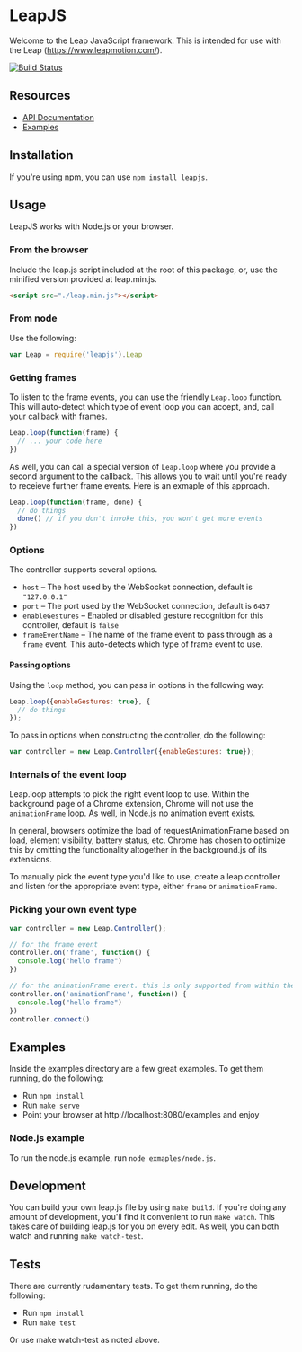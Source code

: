 # LeapJS

Welcome to the Leap JavaScript framework. This is intended for use with the Leap (https://www.leapmotion.com/).

[![Build Status](https://travis-ci.org/leapmotion/leapjs.png)](https://travis-ci.org/leapmotion/leapjs)

## Resources

* [API Documentation](http://leapmotion.github.io/leapjs/)
* [Examples](http://leapmotion.github.io/leapjs/examples/)

## Installation

If you're using npm, you can use `npm install leapjs`.

## Usage

LeapJS works with Node.js or your browser.

### From the browser

Include the leap.js script included at the root of this package, or, use the minified version provided at leap.min.js.

```html
<script src="./leap.min.js"></script>
```

### From node

Use the following:

```javascript
var Leap = require('leapjs').Leap
```

### Getting frames

To listen to the frame events, you can use the friendly `Leap.loop` function.
This will auto-detect which type of event loop you can accept, and, call your callback with frames.

```javascript
Leap.loop(function(frame) {
  // ... your code here
})
```

As well, you can call a special version of `Leap.loop` where you provide a second argument to the callback.
This allows you to wait until you're ready to receieve further frame events. Here is an exmaple of
this approach.

```javascript
Leap.loop(function(frame, done) {
  // do things
  done() // if you don't invoke this, you won't get more events
})
```

### Options

The controller supports several options.

* `host` – The host used by the WebSocket connection, default is `"127.0.0.1"`
* `port` – The port used by the WebSocket connection, default is `6437`
* `enableGestures` – Enabled or disabled gesture recognition for this controller, default is `false`
* `frameEventName` – The name of the frame event to pass through as a `frame` event. This auto-detects which type of frame event to use.

#### Passing options

Using the `loop` method, you can pass in options in the following way:

```javascript
Leap.loop({enableGestures: true}, {
  // do things
});
```

To pass in options when constructing the controller, do the following:

```javascript
var controller = new Leap.Controller({enableGestures: true});
```

### Internals of the event loop

Leap.loop attempts to pick the right event loop to use. Within the
background page of a Chrome extension, Chrome will not use the `animationFrame` loop. As well,
in Node.js no animation event exists.

In general, browsers optimize the load of requestAnimationFrame based on load, element visibility,
battery status, etc. Chrome has chosen to optimize this by omitting the functionality
altogether in the background.js of its extensions.

To manually pick the event type you'd like to use, create a leap controller and listen for the appropriate event
type, either `frame` or `animationFrame`.

### Picking your own event type

```javascript
var controller = new Leap.Controller();

// for the frame event
controller.on('frame', function() {
  console.log("hello frame")
})

// for the animationFrame event. this is only supported from within the browser
controller.on('animationFrame', function() {
  console.log("hello frame")
})
controller.connect()
```

## Examples

Inside the examples directory are a few great examples. To get them running, do the following:

* Run `npm install`
* Run `make serve`
* Point your browser at http://localhost:8080/examples and enjoy

### Node.js example

To run the node.js example, run `node exmaples/node.js`.

## Development

You can build your own leap.js file by using `make build`. If you're doing any amount of development, you'll find it
convenient to run `make watch`. This takes care of building leap.js for you on every edit. As well, you can both
watch and running `make watch-test`.

## Tests

There are currently rudamentary tests. To get them running, do the following:

* Run `npm install`
* Run `make test`

Or use make watch-test as noted above.
